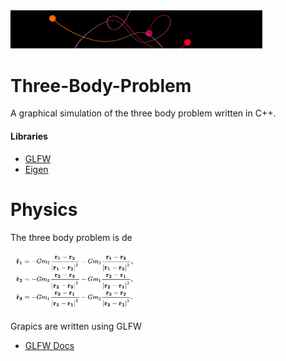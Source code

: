 
<img src="https://github.com/DrDavie1/Three-Body-Problem/blob/main/Media/banner.png" width="80%" height="20%">

# Three-Body-Problem

A graphical simulation of the three body problem written in C++. 

#### Libraries ####
- [GLFW](https://www.glfw.org/docs/latest/)
- [Eigen](https://eigen.tuxfamily.org/index.php?title=Main_Page)



# Physics

The three body problem is de

<img src="https://github.com/DrDavie1/Three-Body-Problem/blob/main/Media/EquationOne.png" width="40%" height="40%">


Grapics are written using GLFW
- [GLFW Docs](https://www.glfw.org/docs/latest/)

